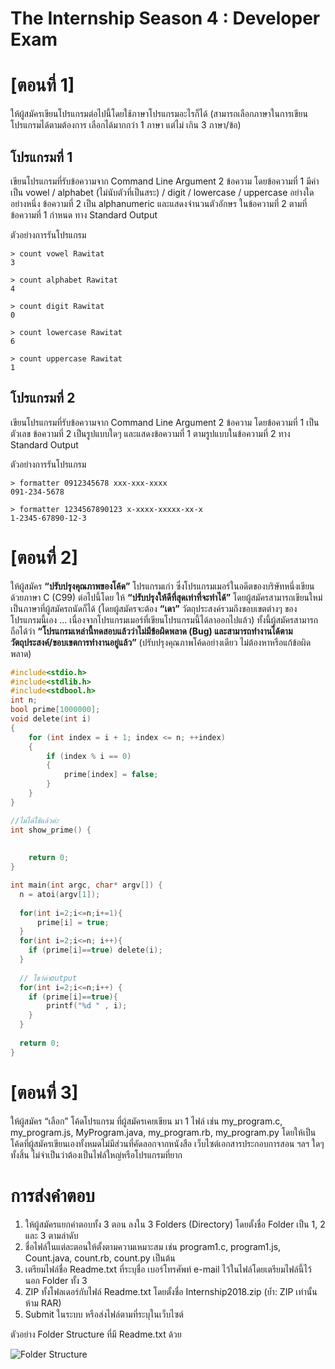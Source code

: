 # The Internship Season 4 : Developer Exam
# [ตอนที่ 1]
ให้ผู้สมัครเขียนโปรแกรมต่อไปนี้โดยใช้ภาษาโปรแกรมอะไรก็ได้ (สามารถเลือกภาษาในการเขียนโปรแกรมได้ตามต้องการ เลือกได้มากกว่า 1 ภาษา แต่ไม่ เกิน 3 ภาษา/ข้อ)

## โปรแกรมที่ 1
เขียนโปรแกรมที่รับข้อความจาก Command Line Argument 2 ข้อความ โดยข้อความที่ 1 มีค่าเป็น vowel / alphabet (ไม่นับตัวที่เป็นสระ) / digit / lowercase / uppercase อย่างใดอย่างหนึ่ง
ข้อความที่ 2 เป็น alphanumeric
และแสดงจำนวนตัวอักษร ในข้อความที่ 2 ตามที่ข้อความที่ 1 กำหนด ทาง Standard Output

ตัวอย่างการรันโปรแกรม

```
> count vowel Rawitat
3
```

```
> count alphabet Rawitat
4
```

```
> count digit Rawitat
0
```

```
> count lowercase Rawitat
6
```

```
> count uppercase Rawitat
1
```

## โปรแกรมที่ 2
เขียนโปรแกรมที่รับข้อความจาก Command Line Argument 2 ข้อความ โดยข้อความที่ 1 เป็นตัวเลข ข้อความที่ 2 เป็นรูปแบบใดๆ
และแสดงข้อความที่ 1 ตามรูปแบบในข้อความที่ 2 ทาง Standard Output

ตัวอย่างการรันโปรแกรม

```
> formatter 0912345678 xxx-xxx-xxxx
091-234-5678
```

```
> formatter 1234567890123 x-xxxx-xxxxx-xx-x
1-2345-67890-12-3
```

# [ตอนที่ 2]
ให้ผู้สมัคร **“ปรับปรุงคุณภาพของโค้ด”** โปรแกรมเก่า ซึ่งโปรแกรมเมอร์ในอดีตของบริษัทหนึ่งเขียนด้วยภาษา C (C99) ต่อไปนี้โดย ให้ **“ปรับปรุงให้ดีที่สุดเท่าที่จะทำได้”** โดยผู้สมัครสามารถเขียนใหม่เป็นภาษาที่ผู้สมัครถนัดก็ได้ (โดยผู้สมัครจะต้อง **“เดา”** วัตถุประสงค์รวมถึงขอบเขตต่างๆ ของโปรแกรมนี้เอง ... เนื่องจากโปรแกรมเมอร์ที่เขียนโปรแกรมนี้ได้ลาออกไปแล้ว) ทั้งนี้ผู้สมัครสามารถถือได้ว่า **“โปรแกรมเหล่านี้ทดสอบแล้วว่าไม่มีข้อผิดพลาด (Bug) และสามารถทำงานได้ตามวัตถุประสงค์/ขอบเขตการทำงานอยู่แล้ว”** (ปรับปรุงคุณภาพโค้ดอย่างเดียว ไม่ต้องหาหรือแก้ข้อผิดพลาด)

```c
#include<stdio.h>
#include<stdlib.h>
#include<stdbool.h>
int n;
bool prime[1000000];
void delete(int i) 
{
    for (int index = i + 1; index <= n; ++index) 
    {
        if (index % i == 0) 
        {
            prime[index] = false;
        }
    }
}

//ไม่ได้ใช้แล้วค่ะ
int show_prime() {
    
    
    return 0;
}

int main(int argc, char* argv[]) {
  n = atoi(argv[1]);
  
  for(int i=2;i<=n;i+=1){
      prime[i] = true;
  }
  for(int i=2;i<=n; i++){
	if (prime[i]==true) delete(i);
  }
  
  // โชว์ค่าoutput
  for(int i=2;i<=n;i++) {
	if (prime[i]==true){
	    printf("%d " , i);
	}
  }
	
  return 0;
}
```

# [ตอนที่ 3]
ให้ผู้สมัคร “เลือก” โค้ดโปรแกรม ที่ผู้สมัครเคยเขียน มา 1 ไฟล์ เช่น my_program.c, my_program.js, MyProgram.java, my_program.rb, my_program.py
โดยให้เป็นโค้ดที่ผู้สมัครเขียนเองทั้งหมดไม่มีส่วนที่คัดลอกจากหนังสือ เว็บไซต์เอกสารประกอบการสอน ฯลฯ ใดๆ ทั้งสิ้น ไม่จำเป็นว่าต้องเป็นไฟล์ใหญ่หรือโปรแกรมที่ยาก

# การส่งคำตอบ
1. ให้ผู้สมัครแยกคำตอบทั้ง 3 ตอน ลงใน 3 Folders (Directory) โดยตั้งชื่อ Folder เป็น 1, 2 และ 3 ตามลำดับ
2. ชื่อไฟล์ในแต่ละตอนให้ตั้งตามความเหมาะสม เช่น program1.c, program1.js, Count.java, count.rb, count.py เป็นต้น
3. เตรียมไฟล์ชื่อ Readme.txt ที่ระบุชื่อ เบอร์โทรศัพท์ e-mail ไว้ในไฟล์โดยเตรียมไฟล์นี้ไว้นอก Folder ทั้ง 3
4. ZIP ทั้งโฟลเดอร์กับไฟล์ Readme.txt โดยตั้งชื่อ Internship2018.zip (ย้ำ: ZIP เท่านั้น ห้าม RAR)
5. Submit ในระบบ หรือส่งไฟล์ตามที่ระบุในเว็บไซต์

ตัวอย่าง Folder Structure ที่มี Readme.txt ด้วย

![Folder Structure](https://github.com/theinternship-program/The-Internship-2018-Developer-Exam/blob/master/folder-structure.png?raw=true)